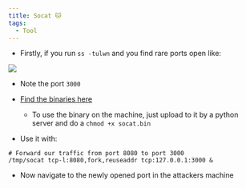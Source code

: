 ```yaml
---
title: Socat 🐱
tags:
  - Tool
---
```

- Firstly, if you run `ss -tulwn` and you find rare ports open like:

![](Pasted%20image%2020240322165018.png)

- Note the port `3000`
- [Find the binaries here](https://github.com/3ndG4me/socat/releases/)
	- To use the binary on the machine, just upload to it by a python server and do a `chmod +x socat.bin`

- Use it with:

```shell
# Forward our traffic from port 8080 to port 3000
/tmp/socat tcp-l:8080,fork,reuseaddr tcp:127.0.0.1:3000 &
```

- Now navigate to the newly opened port in the attackers machine